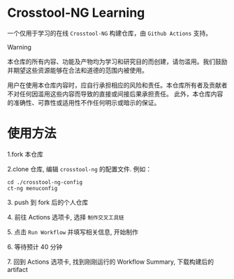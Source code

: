 # Crosstool-NG Learning

一个仅用于学习的在线 `Crosstool-NG` 构建仓库，由 `Github Actions` 支持。

> [!WARNING]
> 本仓库的所有内容、功能及产物均为学习和研究目的而创建，请勿滥用。我们鼓励并期望这些资源能够在合法和道德的范围内被使用。
> 
> 用户在使用本仓库内容时，应自行承担相应的风险和责任。本仓库所有者及贡献者不对任何因滥用这些内容而导致的直接或间接后果承担责任。
> 此外，本仓库内容的准确性、可靠性或适用性不作任何明示或暗示的保证。

# 使用方法
1\.fork 本仓库

2\.clone 仓库, 编辑 `crosstool-ng` 的配置文件. 例如：

```shell
cd ./crosstool-ng-config
ct-ng menuconfig
```

3\. push 到 fork 后的个人仓库

4\. 前往 Actions 选项卡, 选择 `制作交叉工具链`

5\. 点击 `Run Workflow` 并填写相关信息, 开始制作

6\. 等待预计 40 分钟

7\. 回到 Actions 选项卡, 找到刚刚运行的 Workflow Summary, 下载构建后的 artifact